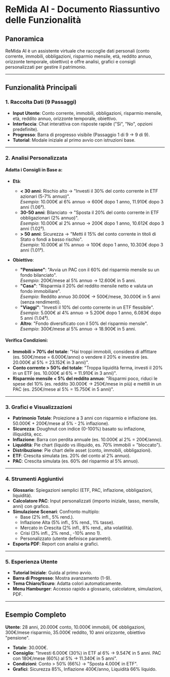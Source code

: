 # ReMida AI - Documento Riassuntivo delle Funzionalità

## Panoramica
ReMida AI è un assistente virtuale che raccoglie dati personali (conto corrente, immobili, obbligazioni, risparmio mensile, età, reddito annuo, orizzonte temporale, obiettivo) e offre analisi, grafici e consigli personalizzati per gestire il patrimonio.

---

## Funzionalità Principali

### 1. Raccolta Dati (9 Passaggi)
- **Input Utente**: Conto corrente, immobili, obbligazioni, risparmio mensile, età, reddito annuo, orizzonte temporale, obiettivo.
- **Interfaccia**: Chat interattiva con risposte rapide ("Sì", "No", opzioni predefinite).
- **Progresso**: Barra di progresso visibile (Passaggio 1 di 9 → 9 di 9).
- **Tutorial**: Modale iniziale al primo avvio con istruzioni base.

---

### 2. Analisi Personalizzata

#### Adatta i Consigli in Base a:
- **Età**:
  - **< 30 anni**: Rischio alto → "Investi il 30% del conto corrente in ETF azionari (5-7% annuo)".  
    *Esempio*: 10.000€ al 6% annuo → 600€ dopo 1 anno, 11.910€ dopo 3 anni (1.06³).
  - **30-50 anni**: Bilanciato → "Sposta il 20% del conto corrente in ETF obbligazionari (2% annuo)".  
    *Esempio*: 10.000€ al 2% annuo → 200€ dopo 1 anno, 10.612€ dopo 3 anni (1.02³).
  - **> 50 anni**: Sicurezza → "Metti il 15% del conto corrente in titoli di Stato o fondi a basso rischio".  
    *Esempio*: 10.000€ al 1% annuo → 100€ dopo 1 anno, 10.303€ dopo 3 anni (1.01³).

- **Obiettivo**:
  - **"Pensione"**: "Avvia un PAC con il 60% del risparmio mensile su un fondo bilanciato".  
    *Esempio*: 200€/mese al 5% annuo → 12.600€ in 5 anni.
  - **"Casa"**: "Risparmia il 20% del reddito mensile netto e valuta un fondo immobiliare".  
    *Esempio*: Reddito annuo 30.000€ → 500€/mese, 30.000€ in 5 anni (senza rendimenti).
  - **"Viaggi"**: "Investi il 10% del conto corrente in un ETF flessibile".  
    *Esempio*: 5.000€ al 4% annuo → 5.200€ dopo 1 anno, 6.083€ dopo 5 anni (1.04⁵).
  - **Altro**: "Fondo diversificato con il 50% del risparmio mensile".  
    *Esempio*: 300€/mese al 5% annuo → 18.900€ in 5 anni.

#### Verifica Condizioni:
- **Immobili > 70% del totale**: "Hai troppi immobili, considera di affittare (es. 500€/mese = 6.000€/anno) o vendere il 20% e investire (es. 20.000€ al 5% = 23.152€ in 3 anni)".
- **Conto corrente > 50% del totale**: "Troppa liquidità ferma, investi il 20% in un ETF (es. 10.000€ al 6% = 11.910€ in 3 anni)".
- **Risparmio mensile < 5% del reddito annuo**: "Risparmi poco, riduci le spese del 10% (es. reddito 30.000€ → 250€/mese in più) e mettili in un PAC (es. 250€/mese al 5% = 15.750€ in 5 anni)".

---

### 3. Grafici e Visualizzazioni
- **Patrimonio Totale**: Proiezione a 3 anni con risparmio e inflazione (es. 50.000€ + 200€/mese al 5% - 2% inflazione).
- **Sicurezza**: Doughnut con indice (0-100%) basato su inflazione, illiquidità, ecc.
- **Inflazione**: Barra con perdita annuale (es. 10.000€ al 2% = 200€/anno).
- **Liquidità**: Pie chart (liquido vs illiquido, es. 70% immobili = "bloccato").
- **Distribuzione**: Pie chart delle asset (conto, immobili, obbligazioni).
- **ETF**: Crescita simulata (es. 20% del conto al 2% annuo).
- **PAC**: Crescita simulata (es. 60% del risparmio al 5% annuo).

---

### 4. Strumenti Aggiuntivi
- **Glossario**: Spiegazioni semplici (ETF, PAC, inflazione, obbligazioni, liquidità).
- **Calcolatore PAC**: Input personalizzati (importo iniziale, tasso, mensile, anni) con grafico.
- **Simulazione Scenari**: Confronto multiplo:
  - Base (2% infl., 5% rend.).
  - Inflazione Alta (5% infl., 5% rend., 1% tasse).
  - Mercato in Crescita (2% infl., 8% rend., alta volatilità).
  - Crisi (3% infl., 2% rend., -10% anno 1).
  - Personalizzato (utente definisce parametri).
- **Esporta PDF**: Report con analisi e grafici.

---

### 5. Esperienza Utente
- **Tutorial Iniziale**: Guida al primo avvio.
- **Barra di Progresso**: Mostra avanzamento (1-9).
- **Tema Chiaro/Scuro**: Adatta colori automaticamente.
- **Menu Hamburger**: Accesso rapido a glossario, calcolatore, simulazioni, PDF.

---

## Esempio Completo
**Utente**: 28 anni, 20.000€ conto, 10.000€ immobili, 0€ obbligazioni, 300€/mese risparmio, 35.000€ reddito, 10 anni orizzonte, obiettivo "pensione".  
- **Totale**: 30.000€.  
- **Consiglio**: "Investi 6.000€ (30%) in ETF al 6% → 9.547€ in 5 anni. PAC con 180€/mese (60%) al 5% → 11.340€ in 5 anni".  
- **Condizioni**: Conto > 50% (66%) → "Sposta 4.000€ in ETF".  
- **Grafici**: Sicurezza 85%, Inflazione 400€/anno, Liquidità 66% liquido.
